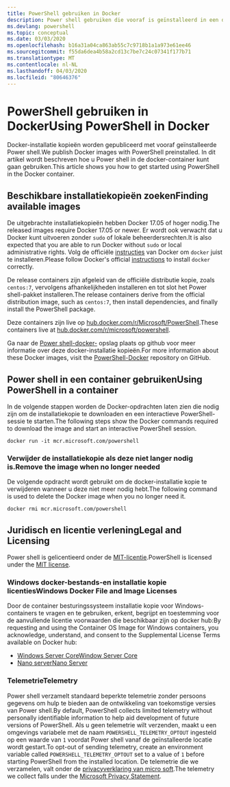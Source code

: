 ```yaml
---
title: PowerShell gebruiken in Docker
description: Power shell gebruiken die vooraf is geïnstalleerd in een docker-installatie kopie.
ms.devlang: powershell
ms.topic: conceptual
ms.date: 03/03/2020
ms.openlocfilehash: b16a31a04ca863ab55c7c9718b1a1a973e61ee46
ms.sourcegitcommit: f55da6dea4b58a2cd13c7be7c24c07341f177b71
ms.translationtype: MT
ms.contentlocale: nl-NL
ms.lasthandoff: 04/03/2020
ms.locfileid: "80646376"
---
```

# <a name="using-powershell-in-docker"></a><span data-ttu-id="718ad-103">PowerShell gebruiken in Docker</span><span class="sxs-lookup"><span data-stu-id="718ad-103">Using PowerShell in Docker</span></span>

<span data-ttu-id="718ad-104">Docker-installatie kopieën worden gepubliceerd met vooraf geïnstalleerde Power shell.</span><span class="sxs-lookup"><span data-stu-id="718ad-104">We publish Docker images with PowerShell preinstalled.</span></span> <span data-ttu-id="718ad-105">In dit artikel wordt beschreven hoe u Power shell in de docker-container kunt gaan gebruiken.</span><span class="sxs-lookup"><span data-stu-id="718ad-105">This article shows you how to get started using PowerShell in the Docker container.</span></span>

## <a name="finding-available-images"></a><span data-ttu-id="718ad-106">Beschikbare installatiekopieën zoeken</span><span class="sxs-lookup"><span data-stu-id="718ad-106">Finding available images</span></span>

<span data-ttu-id="718ad-107">De uitgebrachte installatiekopieën hebben Docker 17.05 of hoger nodig.</span><span class="sxs-lookup"><span data-stu-id="718ad-107">The released images require Docker 17.05 or newer.</span></span> <span data-ttu-id="718ad-108">Er wordt ook verwacht dat u Docker kunt uitvoeren zonder `sudo` of lokale beheerdersrechten.</span><span class="sxs-lookup"><span data-stu-id="718ad-108">It is also expected that you are able to run Docker without `sudo` or local administrative rights.</span></span> <span data-ttu-id="718ad-109">Volg de officiële [instructies][install] van Docker om `docker` juist te installeren.</span><span class="sxs-lookup"><span data-stu-id="718ad-109">Please follow Docker's official [instructions][install] to install `docker` correctly.</span></span>

<span data-ttu-id="718ad-110">De release containers zijn afgeleid van de officiële distributie kopie, zoals `centos:7`, vervolgens afhankelijkheden installeren en tot slot het Power shell-pakket installeren.</span><span class="sxs-lookup"><span data-stu-id="718ad-110">The release containers derive from the official distribution image, such as `centos:7`, then install dependencies, and finally install the PowerShell package.</span></span>

<span data-ttu-id="718ad-111">Deze containers zijn live op [hub.docker.com/r/Microsoft/PowerShell][docker-release].</span><span class="sxs-lookup"><span data-stu-id="718ad-111">These containers live at [hub.docker.com/r/microsoft/powershell][docker-release].</span></span>

<span data-ttu-id="718ad-112">Ga naar de [Power shell-docker-][PowerShell-Docker] opslag plaats op github voor meer informatie over deze docker-installatie kopieën.</span><span class="sxs-lookup"><span data-stu-id="718ad-112">For more information about these Docker images, visit the [PowerShell-Docker][PowerShell-Docker] repository on GitHub.</span></span>

## <a name="using-powershell-in-a-container"></a><span data-ttu-id="718ad-113">Power shell in een container gebruiken</span><span class="sxs-lookup"><span data-stu-id="718ad-113">Using PowerShell in a container</span></span>

<span data-ttu-id="718ad-114">In de volgende stappen worden de Docker-opdrachten laten zien die nodig zijn om de installatiekopie te downloaden en een interactieve PowerShell-sessie te starten.</span><span class="sxs-lookup"><span data-stu-id="718ad-114">The following steps show the Docker commands required to download the image and start an interactive PowerShell session.</span></span>

```console
docker run -it mcr.microsoft.com/powershell
```

### <a name="remove-the-image-when-no-longer-needed"></a><span data-ttu-id="718ad-115">Verwijder de installatiekopie als deze niet langer nodig is.</span><span class="sxs-lookup"><span data-stu-id="718ad-115">Remove the image when no longer needed</span></span>

<span data-ttu-id="718ad-116">De volgende opdracht wordt gebruikt om de docker-installatie kopie te verwijderen wanneer u deze niet meer nodig hebt.</span><span class="sxs-lookup"><span data-stu-id="718ad-116">The following command is used to delete the Docker image when you no longer need it.</span></span>

```console
docker rmi mcr.microsoft.com/powershell
```

## <a name="legal-and-licensing"></a><span data-ttu-id="718ad-117">Juridisch en licentie verlening</span><span class="sxs-lookup"><span data-stu-id="718ad-117">Legal and Licensing</span></span>

<span data-ttu-id="718ad-118">Power shell is gelicentieerd onder de [MIT-licentie][].</span><span class="sxs-lookup"><span data-stu-id="718ad-118">PowerShell is licensed under the [MIT license][].</span></span>

### <a name="windows-docker-file-and-image-licenses"></a><span data-ttu-id="718ad-119">Windows docker-bestands-en installatie kopie licenties</span><span class="sxs-lookup"><span data-stu-id="718ad-119">Windows Docker File and Image Licenses</span></span>

<span data-ttu-id="718ad-120">Door de container besturingssysteem installatie kopie voor Windows-containers te vragen en te gebruiken, erkent, begrijpt en toestemming voor de aanvullende licentie voorwaarden die beschikbaar zijn op docker hub:</span><span class="sxs-lookup"><span data-stu-id="718ad-120">By requesting and using the Container OS Image for Windows containers, you acknowledge, understand, and consent to the Supplemental License Terms available on Docker hub:</span></span>

- <span data-ttu-id="718ad-121">[Windows Server Core][Window Server Core]</span><span class="sxs-lookup"><span data-stu-id="718ad-121">[Window Server Core][Window Server Core]</span></span>
- <span data-ttu-id="718ad-122">[Nano server][Nano Server]</span><span class="sxs-lookup"><span data-stu-id="718ad-122">[Nano Server][Nano Server]</span></span>

### <a name="telemetry"></a><span data-ttu-id="718ad-123">Telemetrie</span><span class="sxs-lookup"><span data-stu-id="718ad-123">Telemetry</span></span>

<span data-ttu-id="718ad-124">Power shell verzamelt standaard beperkte telemetrie zonder persoons gegevens om hulp te bieden aan de ontwikkeling van toekomstige versies van Power shell.</span><span class="sxs-lookup"><span data-stu-id="718ad-124">By default, PowerShell collects limited telemetry without personally identifiable information to help aid development of future versions of PowerShell.</span></span> <span data-ttu-id="718ad-125">Als u geen telemetrie wilt verzenden, maakt u een omgevings variabele met de naam `POWERSHELL_TELEMETRY_OPTOUT` ingesteld op een waarde van `1` voordat Power shell vanaf de geïnstalleerde locatie wordt gestart.</span><span class="sxs-lookup"><span data-stu-id="718ad-125">To opt-out of sending telemetry, create an environment variable called `POWERSHELL_TELEMETRY_OPTOUT` set to a value of `1` before starting PowerShell from the installed location.</span></span> <span data-ttu-id="718ad-126">De telemetrie die we verzamelen, valt onder de [privacyverklaring van micro soft][privacy].</span><span class="sxs-lookup"><span data-stu-id="718ad-126">The telemetry we collect falls under the [Microsoft Privacy Statement][privacy].</span></span>

<!-- link references -->
[install]: https://docs.docker.com/engine/installation/
[docker-release]: https://hub.docker.com/r/microsoft/powershell/
[appinsights]: https://azure.microsoft.com/services/application-insights/
[MIT-licentie]: https://github.com/PowerShell/PowerShell/tree/master/LICENSE.txt
[MIT license]: https://github.com/PowerShell/PowerShell/tree/master/LICENSE.txt
[PowerShell-Docker]: https://github.com/PowerShell/PowerShell-Docker
[Window Server Core]: https://hub.docker.com/r/microsoft/windowsservercore/
[Nano Server]: https://hub.docker.com/r/microsoft/nanoserver/
[privacy]: https://privacy.microsoft.com/privacystatement/

